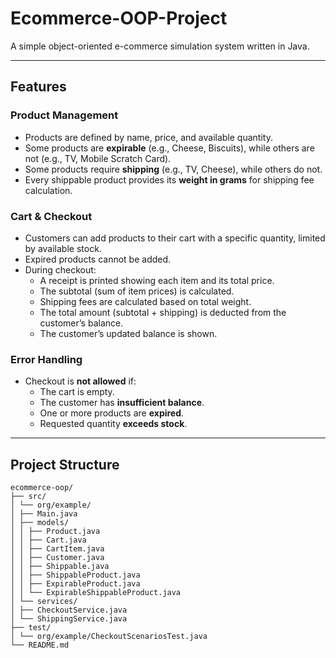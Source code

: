 # Ecommerce-OOP-Project

A simple object-oriented e-commerce simulation system written in Java.

---

## Features

### Product Management
- Products are defined by name, price, and available quantity.
- Some products are **expirable** (e.g., Cheese, Biscuits), while others are not (e.g., TV, Mobile Scratch Card).
- Some products require **shipping** (e.g., TV, Cheese), while others do not.
- Every shippable product provides its **weight in grams** for shipping fee calculation.

### Cart & Checkout
- Customers can add products to their cart with a specific quantity, limited by available stock.
- Expired products cannot be added.
- During checkout:
  - A receipt is printed showing each item and its total price.
  - The subtotal (sum of item prices) is calculated.
  - Shipping fees are calculated based on total weight.
  - The total amount (subtotal + shipping) is deducted from the customer’s balance.
  - The customer’s updated balance is shown.

### Error Handling
- Checkout is **not allowed** if:
  - The cart is empty.
  - The customer has **insufficient balance**.
  - One or more products are **expired**.
  - Requested quantity **exceeds stock**.

---

## Project Structure
```
ecommerce-oop/
├── src/
│ └── org/example/
│ ├── Main.java
│ ├── models/
│ │ ├── Product.java
│ │ ├── Cart.java
│ │ ├── CartItem.java
│ │ ├── Customer.java
│ │ ├── Shippable.java
│ │ ├── ShippableProduct.java
│ │ ├── ExpirableProduct.java
│ │ └── ExpirableShippableProduct.java
│ └── services/
│ ├── CheckoutService.java
│ └── ShippingService.java
├── test/
│ └── org/example/CheckoutScenariosTest.java
└── README.md
```
